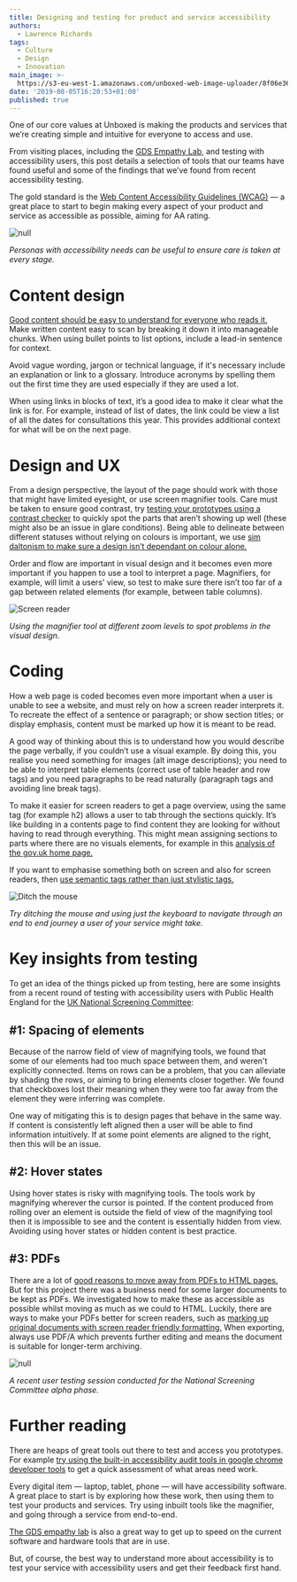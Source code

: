 ```yaml
---
title: Designing and testing for product and service accessibility
authors:
  - Lawrence Richards
tags:
  - Culture
  - Design
  - Innovation
main_image: >-
  https://s3-eu-west-1.amazonaws.com/unboxed-web-image-uploader/8f06e3630ef09a5e6734e65e6faa5400.jpg
date: '2019-08-05T16:20:53+01:00'
published: true
---
```

One of our core values at Unboxed is making the products and services that we’re creating simple and intuitive for everyone to access and use.

From visiting places, including the [GDS Empathy Lab](https://unboxed.co/blog/accessible-design-is-good-design-my-trip-to-the-gds-empathy-lab/), and testing with accessibility users, this post details a selection of tools that our teams have found useful and some of the findings that we’ve found from recent accessibility testing.

The gold standard is the [Web Content Accessibility Guidelines (WCAG)](https://www.w3.org/TR/WCAG21/) — a great place to start to begin making every aspect of your product and service as accessible as possible, aiming for AA rating.

![null](https://s3-eu-west-1.amazonaws.com/unboxed-web-image-uploader/b2cd57107acd1ddef5e7591000a81aad.png)

<i>Personas with accessibility needs can be useful to ensure care is taken at every stage.</i>

# Content design

[Good content should be easy to understand for everyone who reads it.](https://gds.blog.gov.uk/2016/02/23/writing-content-for-everyone/) Make written content easy to scan by breaking it down it into manageable chunks. When using bullet points to list options, include a lead-in sentence for context.

Avoid vague wording, jargon or technical language, if it's necessary include an explanation or link to a glossary. Introduce acronyms by spelling them out the first time they are used especially if they are used a lot. 

When using links in blocks of text, it’s a good idea to make it clear what the link is for. For example, instead of list of dates, the link could be view a list of all the dates for consultations this year. This provides additional context for what will be on the next page.

# Design and UX

From a design perspective, the layout of the page should work with those that might have limited eyesight, or use screen magnifier tools. Care must be taken to ensure good contrast, try [testing your prototypes using a contrast checker](https://contrast-checker.glitch.me/) to quickly spot the parts that aren’t showing up well (these might also be an issue in glare conditions). Being able to delineate between different statuses without relying on colours is important, we use [sim daltonism to make sure a design isn’t dependant on colour alone.](https://itunes.apple.com/gb/app/sim-daltonism/id693112260?mt=12) 

Order and flow are important in visual design and it becomes even more important if you happen to use a tool to interpret a page. Magnifiers, for example, will limit a users' view, so test to make sure there isn’t too far of a gap between related elements (for example, between table columns).  

![Screen reader](https://s3-eu-west-1.amazonaws.com/unboxed-web-image-uploader/2fc8f655c5c0017b7f02c665696ca1b3.png)

<i>Using the magnifier tool at different zoom levels to spot problems in the visual design.</i>

# Coding

How a web page is coded becomes even more important when a user is unable to see a website, and must rely on how a screen reader interprets it. To recreate the effect of a sentence or paragraph; or show section titles; or display emphasis, content must be marked up how it is meant to be read. 

A good way of thinking about this is to understand how you would describe the page verbally, if you couldn’t use a visual example. By doing this, you realise you need something for images (alt image descriptions); you need to be able to interpret table elements (correct use of table header and row tags) and you need paragraphs to be read naturally (paragraph tags and avoiding line break tags). 

To make it easier for screen readers to get a page overview, using the same tag (for example h2) allows a user to tab through the sections quickly. It’s like building in a contents page to find content they are looking for without having to read through everything. This might mean assigning sections to parts where there are no visuals elements, for example in this [analysis of the gov.uk home page.](https://www.nomensa.com/blog/2017/how-structure-headings-web-accessibility)

If you want to emphasise something both on screen and also for screen readers, then [use semantic tags rather than just stylistic tags.](https://support.siteimprove.com/hc/en-gb/articles/115002726312-Accessibility-Bold-vs-Strong-and-Italic-vs-Emphasis) 

![Ditch the mouse](https://s3-eu-west-1.amazonaws.com/unboxed-web-image-uploader/8f06e3630ef09a5e6734e65e6faa5400.jpg)

<i>Try ditching the mouse and using just the keyboard to navigate through an end to end journey a user of your service might take.</i>

# Key insights from testing

To get an idea of the things picked up from testing, here are some insights from a recent round of testing with accessibility users with Public Health England for the [UK National Screening Committee](https://www.gov.uk/government/groups/uk-national-screening-committee-uk-nsc):

## \#1: Spacing of elements

Because of the narrow field of view of magnifying tools, we found that some of our elements had too much space between them, and weren't explicitly connected. Items on rows can be a problem, that you can alleviate by shading the rows, or aiming to bring elements closer together. We found that checkboxes lost their meaning when they were too far away from the element they were inferring was complete.

One way of mitigating this is to design pages that behave in the same way. If content is consistently left aligned then a user will be able to find information intuitively. If at some point elements are aligned to the right, then this will be an issue.

## \#2: Hover states

Using hover states is risky with magnifying tools. The tools work by magnifying wherever the cursor is pointed. If the content produced from rolling over an element is outside the field of view of the magnifying tool then it is impossible to see and the content is essentially hidden from view. Avoiding using hover states or hidden content is best practice.

## \#3: PDFs

There are a lot of [good reasons to move away from PDFs to HTML pages.](https://gds.blog.gov.uk/2018/07/16/why-gov-uk-content-should-be-published-in-html-and-not-pdf/) But for this project there was a business need for some larger documents to be kept as PDFs. We investigated how to make these as accessible as possible whilst moving as much as we could to HTML. Luckily, there are ways to make your PDFs better for screen readers, such as [marking up original documents with screen reader friendly formatting.](https://www.washington.edu/accessibility/documents/word/) When exporting, always use PDF/A which prevents further editing and means the document is suitable for longer-term archiving.

![null](https://s3-eu-west-1.amazonaws.com/unboxed-web-image-uploader/943e98f29aee369d2371ee647d8cbca5.png)

<i>A recent user testing session conducted for the National Screening Committee alpha phase.</i>

# Further reading

There are heaps of great tools out there to test and access you prototypes. For example [try using the built-in accessibility audit tools in google chrome developer tools](https://developers.google.com/web/tools/lighthouse/) to get a quick assessment of what areas need work. 

Every digital item — laptop, tablet, phone — will have accessibility software. A great place to start is by exploring how these work, then using them to test your products and services. Try using inbuilt tools like the magnifier, and going through a service from end-to-end.

[The GDS empathy lab](https://gds.blog.gov.uk/2018/06/20/creating-the-uk-governments-accessibility-empathy-lab/) is also a great way to get up to speed on the current software and hardware tools that are in use.

But, of course, the best way to understand more about accessibility is to test your service with accessibility users and get their feedback first hand.
